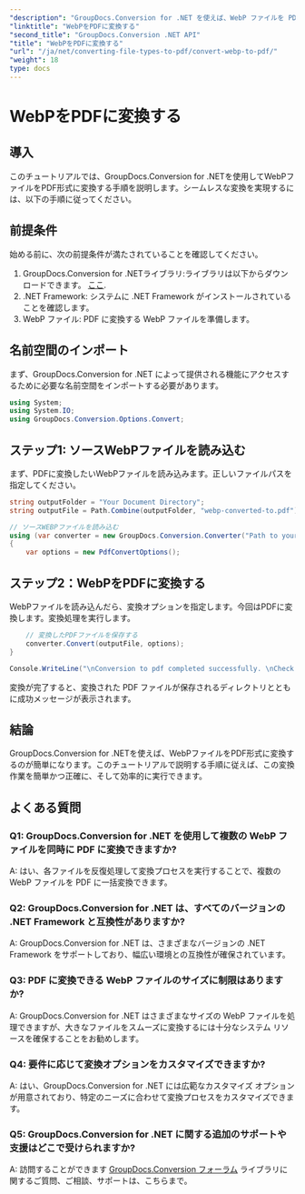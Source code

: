 ```yaml
---
"description": "GroupDocs.Conversion for .NET を使えば、WebP ファイルを PDF 形式に簡単に変換できます。ドキュメント変換作業を簡素化できます。"
"linktitle": "WebPをPDFに変換する"
"second_title": "GroupDocs.Conversion .NET API"
"title": "WebPをPDFに変換する"
"url": "/ja/net/converting-file-types-to-pdf/convert-webp-to-pdf/"
"weight": 18
type: docs
---
```

# WebPをPDFに変換する

## 導入
このチュートリアルでは、GroupDocs.Conversion for .NETを使用してWebPファイルをPDF形式に変換する手順を説明します。シームレスな変換を実現するには、以下の手順に従ってください。

## 前提条件

始める前に、次の前提条件が満たされていることを確認してください。

1. GroupDocs.Conversion for .NETライブラリ:ライブラリは以下からダウンロードできます。 [ここ](https://releases。groupdocs.com/conversion/net/).
2. .NET Framework: システムに .NET Framework がインストールされていることを確認します。
3. WebP ファイル: PDF に変換する WebP ファイルを準備します。

## 名前空間のインポート

まず、GroupDocs.Conversion for .NET によって提供される機能にアクセスするために必要な名前空間をインポートする必要があります。

```csharp
using System;
using System.IO;
using GroupDocs.Conversion.Options.Convert;
```

## ステップ1: ソースWebPファイルを読み込む

まず、PDFに変換したいWebPファイルを読み込みます。正しいファイルパスを指定してください。

```csharp
string outputFolder = "Your Document Directory";
string outputFile = Path.Combine(outputFolder, "webp-converted-to.pdf");

// ソースWEBPファイルを読み込む
using (var converter = new GroupDocs.Conversion.Converter("Path to your WebP file"))
{
    var options = new PdfConvertOptions();
```

## ステップ2：WebPをPDFに変換する

WebPファイルを読み込んだら、変換オプションを指定します。今回はPDFに変換します。変換処理を実行します。

```csharp
    // 変換したPDFファイルを保存する
    converter.Convert(outputFile, options);
}

Console.WriteLine("\nConversion to pdf completed successfully. \nCheck output in {0}", outputFolder);
```

変換が完了すると、変換された PDF ファイルが保存されるディレクトリとともに成功メッセージが表示されます。

## 結論

GroupDocs.Conversion for .NETを使えば、WebPファイルをPDF形式に変換するのが簡単になります。このチュートリアルで説明する手順に従えば、この変換作業を簡単かつ正確に、そして効率的に実行できます。

## よくある質問

### Q1: GroupDocs.Conversion for .NET を使用して複数の WebP ファイルを同時に PDF に変換できますか?

A: はい、各ファイルを反復処理して変換プロセスを実行することで、複数の WebP ファイルを PDF に一括変換できます。

### Q2: GroupDocs.Conversion for .NET は、すべてのバージョンの .NET Framework と互換性がありますか?

A: GroupDocs.Conversion for .NET は、さまざまなバージョンの .NET Framework をサポートしており、幅広い環境との互換性が確保されています。

### Q3: PDF に変換できる WebP ファイルのサイズに制限はありますか?

A: GroupDocs.Conversion for .NET はさまざまなサイズの WebP ファイルを処理できますが、大きなファイルをスムーズに変換するには十分なシステム リソースを確保することをお勧めします。

### Q4: 要件に応じて変換オプションをカスタマイズできますか?

A: はい、GroupDocs.Conversion for .NET には広範なカスタマイズ オプションが用意されており、特定のニーズに合わせて変換プロセスをカスタマイズできます。

### Q5: GroupDocs.Conversion for .NET に関する追加のサポートや支援はどこで受けられますか?

A: 訪問することができます [GroupDocs.Conversion フォーラム](https://forum.groupdocs.com/c/conversion/11) ライブラリに関するご質問、ご相談、サポートは、こちらまで。